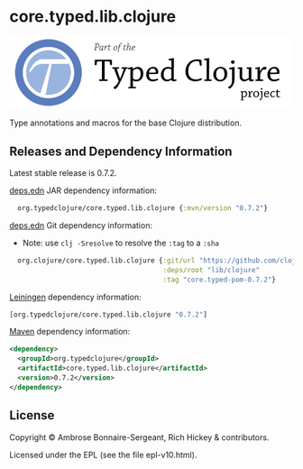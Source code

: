 # core.typed.lib.clojure

<a href='http://typedclojure.org'><img src='images/part-of-typed-clojure-project.png'></a>

Type annotations and macros for the base Clojure distribution.

## Releases and Dependency Information

Latest stable release is 0.7.2.

[deps.edn](https://clojure.org/reference/deps_and_cli) JAR dependency information:

```clj
  org.typedclojure/core.typed.lib.clojure {:mvn/version "0.7.2"}
 ```

[deps.edn](https://clojure.org/reference/deps_and_cli) Git dependency information:

- Note: use `clj -Sresolve` to resolve the `:tag` to a `:sha`

```clj
  org.clojure/core.typed.lib.clojure {:git/url "https://github.com/clojure/core.typed"
                                      :deps/root "lib/clojure"
                                      :tag "core.typed-pom-0.7.2"}
```

[Leiningen](https://github.com/technomancy/leiningen) dependency information:

```clojure
[org.typedclojure/core.typed.lib.clojure "0.7.2"]
```

[Maven](https://maven.apache.org/) dependency information:

```XML
<dependency>
  <groupId>org.typedclojure</groupId>
  <artifactId>core.typed.lib.clojure</artifactId>
  <version>0.7.2</version>
</dependency>
```

## License

Copyright © Ambrose Bonnaire-Sergeant, Rich Hickey & contributors.

Licensed under the EPL (see the file epl-v10.html).
